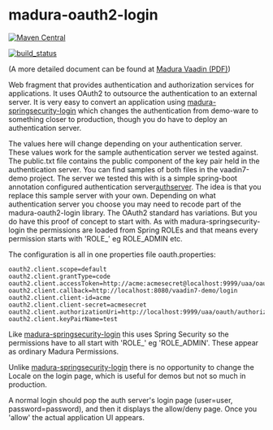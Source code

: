 madura-oauth2-login
==

[![Maven Central](https://maven-badges.herokuapp.com/maven-central/nz.co.senanque/madura-vaadin-support/badge.svg)](http://mvnrepository.com/artifact/nz.co.senanque/madura-vaadin-support)

[![build_status](https://travis-ci.org/RogerParkinson/madura-vaadin-support.svg?branch=master)](https://travis-ci.org/RogerParkinson/madura-vaadin-support)

(A more detailed document can be found at [Madura Vaadin (PDF)](http://www.madurasoftware.com/madura-vaadin.pdf)) 

Web fragment that provides authentication and authorization services for applications. It uses OAuth2 to outsource the authentication to an external server. It is very easy to convert an application using [madura-springsecurity-login](../madura-springsecurity-login/README.md) which changes the authentication from demo-ware to something closer to production, though you do have to deploy an authentication server.

The values here will change depending on your authentication server. These values work for the sample authentication server we tested against.
The public.txt file contains the <emph>public</emph> component of the key pair held in the authentication server.
You can find samples of both files in the vaadin7-demo project.
The server we tested this with is a simple spring-boot annotation configured authentication server[authserver](https://github.com/RogerParkinson/authserver). 
The idea is that you replace this sample server with your own. Depending on what authentication server you choose you may need to recode part of
the madura-oauth2-login library. The OAuth2 standard has variations. But you do have this proof of concept to start with.
As with madura-springsecurity-login the permissions are loaded from Spring ROLEs and that means every permission starts with 'ROLE_' eg ROLE_ADMIN etc.

The configuration is all in one properties file oauth.properties:

```
oauth2.client.scope=default
oauth2.client.grantType=code
oauth2.client.accessToken=http://acme:acmesecret@localhost:9999/uaa/oauth/token
oauth2.client.callback=http://localhost:8080/vaadin7-demo/login
oauth2.client.client-id=acme
oauth2.client.client-secret=acmesecret
oauth2.client.authorizationUri=http://localhost:9999/uaa/oauth/authorize
oauth2.client.keyPairName=test
```

Like [madura-springsecurity-login](../madura-springsecurity-login/README.md) this uses Spring Security so the permissions have to all start with 'ROLE\_' eg 'ROLE\_ADMIN'. These appear as ordinary Madura Permissions.

Unlike [madura-springsecurity-login](../madura-springsecurity-login/README.md) there is no opportunity to change the Locale on the login page, which is useful for demos but not so much in production.

A normal login should pop the auth server's login page (user=user, password=password), and then it displays the allow/deny page. Once you 'allow' the actual application UI appears.